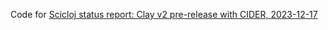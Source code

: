 Code for [Scicloj status report: Clay v2 pre-release with CIDER, 2023-12-17](https://www.youtube.com/watch?v=fd4kjlws6Ts)
